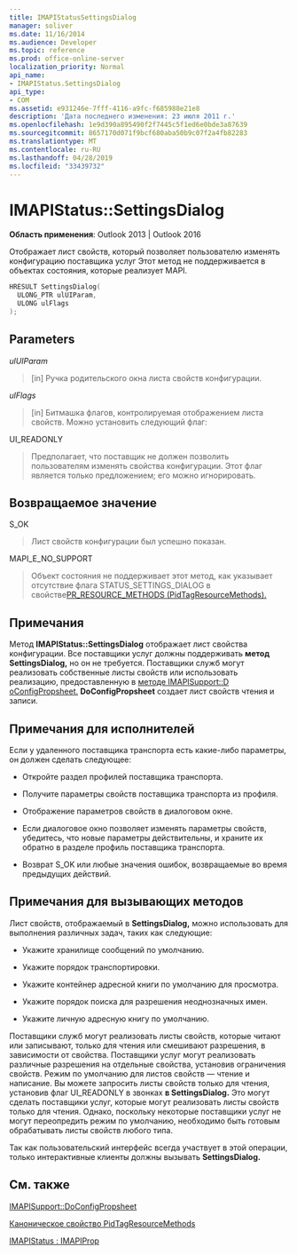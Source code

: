 ```yaml
---
title: IMAPIStatusSettingsDialog
manager: soliver
ms.date: 11/16/2014
ms.audience: Developer
ms.topic: reference
ms.prod: office-online-server
localization_priority: Normal
api_name:
- IMAPIStatus.SettingsDialog
api_type:
- COM
ms.assetid: e931246e-7fff-4116-a9fc-f685988e21e8
description: 'Дата последнего изменения: 23 июля 2011 г.'
ms.openlocfilehash: 1e9d390a895490f2f7445c5f1ed6e0bde3a87639
ms.sourcegitcommit: 8657170d071f9bcf680aba50b9c07f2a4fb82283
ms.translationtype: MT
ms.contentlocale: ru-RU
ms.lasthandoff: 04/28/2019
ms.locfileid: "33439732"
---
```

# <a name="imapistatussettingsdialog"></a>IMAPIStatus::SettingsDialog

  
  
**Область применения**: Outlook 2013 | Outlook 2016 
  
Отображает лист свойств, который позволяет пользователю изменять конфигурацию поставщика услуг Этот метод не поддерживается в объектах состояния, которые реализует MAPI.
  
```cpp
HRESULT SettingsDialog(
  ULONG_PTR ulUIParam,
  ULONG ulFlags
);
```

## <a name="parameters"></a>Parameters

 _ulUIParam_
  
> [in] Ручка родительского окна листа свойств конфигурации.
    
 _ulFlags_
  
> [in] Битмашка флагов, контролируемая отображением листа свойств. Можно установить следующий флаг:
    
UI_READONLY 
  
> Предполагает, что поставщик не должен позволить пользователям изменять свойства конфигурации. Этот флаг является только предложением; его можно игнорировать.
    
## <a name="return-value"></a>Возвращаемое значение

S_OK 
  
> Лист свойств конфигурации был успешно показан.
    
MAPI_E_NO_SUPPORT 
  
> Объект состояния не поддерживает этот метод, как указывает отсутствие флага STATUS_SETTINGS_DIALOG  в свойстве[PR_RESOURCE_METHODS (PidTagResourceMethods).](pidtagresourcemethods-canonical-property.md)
    
## <a name="remarks"></a>Примечания

Метод **IMAPIStatus::SettingsDialog** отображает лист свойства конфигурации. Все поставщики услуг должны поддерживать **метод SettingsDialog,** но он не требуется. Поставщики служб могут реализовать собственные листы свойств или использовать реализацию, предоставленную в [методе IMAPISupport::D oConfigPropsheet.](imapisupport-doconfigpropsheet.md) **DoConfigPropsheet** создает лист свойств чтения и записи. 
  
## <a name="notes-to-implementers"></a>Примечания для исполнителей

Если у удаленного поставщика транспорта есть какие-либо параметры, он должен сделать следующее:
  
- Откройте раздел профилей поставщика транспорта.
    
- Получите параметры свойств поставщика транспорта из профиля.
    
- Отображение параметров свойств в диалоговом окне.
    
- Если диалоговое окно позволяет изменять параметры свойств, убедитесь, что новые параметры действительны, и храните их обратно в разделе профиль поставщика транспорта.
    
- Возврат S_OK или любые значения ошибок, возвращаемые во время предыдущих действий.
    
## <a name="notes-to-callers"></a>Примечания для вызывающих методов

Лист свойств, отображаемый в **SettingsDialog,** можно использовать для выполнения различных задач, таких как следующие: 
  
- Укажите хранилище сообщений по умолчанию.
    
- Укажите порядок транспортировки.
    
- Укажите контейнер адресной книги по умолчанию для просмотра.
    
- Укажите порядок поиска для разрешения неоднозначных имен.
    
- Укажите личную адресную книгу по умолчанию.
    
Поставщики служб могут реализовать листы свойств, которые читают или записывают, только для чтения или смешивают разрешения, в зависимости от свойства. Поставщики услуг могут реализовать различные разрешения на отдельные свойства, установив ограничения свойств. Режим по умолчанию для листов свойств — чтение и написание. Вы можете запросить листы свойств только для чтения, установив флаг UI_READONLY в звонках **в SettingsDialog.** Это могут сделать поставщики услуг, которые могут реализовать листы свойств только для чтения. Однако, поскольку некоторые поставщики услуг не могут переопредить режим по умолчанию, необходимо быть готовым обрабатывать листы свойств любого типа. 
  
Так как пользовательский интерфейс всегда участвует в этой операции, только интерактивные клиенты должны вызывать **SettingsDialog.**
  
## <a name="see-also"></a>См. также



[IMAPISupport::DoConfigPropsheet](imapisupport-doconfigpropsheet.md)
  
[Каноническое свойство PidTagResourceMethods](pidtagresourcemethods-canonical-property.md)
  
[IMAPIStatus : IMAPIProp](imapistatusimapiprop.md)

